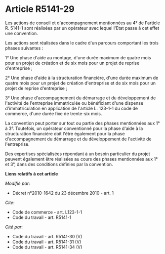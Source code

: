 # Article R5141-29

Les actions de conseil et d'accompagnement mentionnées au 4° de l'article R. 5141-1 sont réalisées par un opérateur avec
lequel l'Etat passe à cet effet une convention. 

Les actions sont réalisées dans le cadre d'un parcours comportant les trois phases suivantes : 

1° Une phase d'aide au montage, d'une durée maximum de quatre mois pour un projet de création et de six mois pour un projet
de reprise d'entreprise ; 

2° Une phase d'aide à la structuration financière, d'une durée maximum de quatre mois pour un projet de création d'entreprise
et de six mois pour un projet de reprise d'entreprise ; 

3° Une phase d'accompagnement du démarrage et du développement de l'activité de l'entreprise immatriculée ou bénéficiant
d'une dispense d'immatriculation en application de l'article L. 123-1-1 du code de commerce, d'une durée fixe de trente-six
mois. 

La convention peut porter sur tout ou partie des phases mentionnées aux 1° à 3°. Toutefois, un opérateur conventionné pour la
phase d'aide à la structuration financière doit l'être également pour la phase d'accompagnement du démarrage et du
développement de l'activité de l'entreprise. 

Des expertises spécialisées répondant à un besoin particulier du projet peuvent également être réalisées au cours des phases
mentionnées aux 1° et 3°, dans des conditions définies par la convention.

**Liens relatifs à cet article**

_Modifié par_:

  - Décret n°2010-1642 du 23 décembre 2010 - art. 1

_Cite_:

  - Code de commerce - art. L123-1-1
  - Code du travail - art. R5141-1

_Cité par_:

  - Code du travail - art. R5141-30 (V)
  - Code du travail - art. R5141-31 (V)
  - Code du travail - art. R5141-34 (V)
